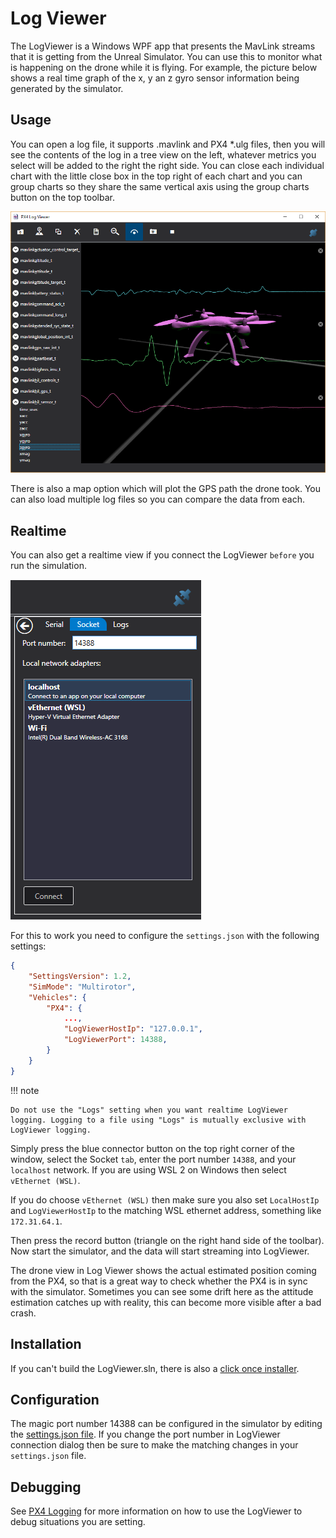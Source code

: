 # Log Viewer

The LogViewer is a Windows WPF app that presents the MavLink streams that it is getting from the Unreal Simulator.  You can use this to monitor what is happening on the drone while it is flying. For example, the picture below shows  a real time graph of the x, y an z gyro sensor information being generated by the simulator.

## Usage

You can open a log file, it supports .mavlink and PX4 *.ulg files, then you will see the contents of the log in a tree view on the left, whatever metrics you select will be added to the right the right side. You can close each individual chart with the little close box in the top right of each chart and you can group charts so they share the same vertical axis using the group charts button on the top toolbar.

![Log Viewer](images/log_viewer.png)

There is also a map option which will plot the GPS path the drone took.  You can also load multiple log files so you can compare the data from each.

## Realtime

You can also get a realtime view if you connect the LogViewer `before` you run the simulation.

![connect](images/log_viewer_connect.png)

For this to work you need to configure the `settings.json` with the following settings:

```json
{
    "SettingsVersion": 1.2,
    "SimMode": "Multirotor",
    "Vehicles": {
        "PX4": {
            ...,
            "LogViewerHostIp": "127.0.0.1",
            "LogViewerPort": 14388,
        }
    }
}
```

!!! note

    Do not use the "Logs" setting when you want realtime LogViewer logging. Logging to a file using "Logs" is mutually exclusive with LogViewer logging.

Simply press the blue connector button on the top right corner of the window, select the Socket `tab`, enter the port number `14388`, and your `localhost` network.  If you are using WSL 2 on Windows then select `vEthernet (WSL)`.

If you do choose `vEthernet (WSL)` then make sure you also set `LocalHostIp` and `LogViewerHostIp` to the matching WSL ethernet address, something like `172.31.64.1`.

Then press the record button (triangle on the right hand side of the toolbar). Now start the simulator, and the data will start streaming into LogViewer.

The drone view in Log Viewer shows the actual estimated position coming from the PX4, so that is a great way to check whether the PX4 is in sync with the simulator.  Sometimes you can see some drift here as the attitude estimation catches up with reality, this can become more visible after a bad crash.

## Installation

If you can't build the LogViewer.sln, there is also a [click once installer](https://lovettsoftwarestorage.blob.core.windows.net/downloads/Px4LogViewer/Px4LogViewer.application).

## Configuration

The magic port number 14388 can be configured in the simulator by editing the [settings.json file](settings.md).  If you change the port number in LogViewer connection dialog then be sure to make the matching changes in your `settings.json` file.

## Debugging

See [PX4 Logging](px4_logging.md) for more information on how to use the LogViewer to debug situations you are setting.

